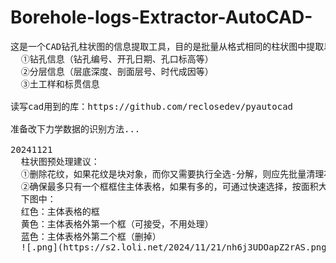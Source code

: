 # Borehole-logs-Extractor-AutoCAD-
<pre>
这是一个CAD钻孔柱状图的信息提取工具，目的是批量从格式相同的柱状图中提取以下内容：  
  ①钻孔信息（钻孔编号、开孔日期、孔口标高等）
  ②分层信息（层底深度、剖面层号、时代成因等）
  ③土工样和标贯信息

读写cad用到的库：https://github.com/reclosedev/pyautocad

准备改下力学数据的识别方法...

20241121
  柱状图预处理建议：
  ①删除花纹，如果花纹是块对象，而你又需要执行全选-分解，则应先批量清理花纹块对象，否则花纹会被分解成很多短线，增加后续处理时间：选中其中一个花纹块，右键，选择类似对象，delete键删除。
  ②确保最多只有一个框框住主体表格，如果有多的，可通过快速选择，按面积大小来筛选出全部多余的框，删掉。
  下图中：
  红色：主体表格的框
  黄色：主体表格外第一个框（可接受，不用处理）
  蓝色：主体表格外第二个框（删掉）
  ![.png](https://s2.loli.net/2024/11/21/nh6j3UDOapZ2rAS.png)


<pre>
